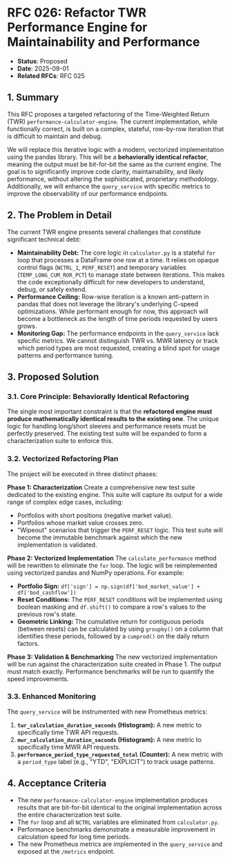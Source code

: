 # RFC 026: Refactor TWR Performance Engine for Maintainability and Performance

* **Status**: Proposed
* **Date**: 2025-09-01
* **Related RFCs**: RFC 025

## 1. Summary

This RFC proposes a targeted refactoring of the Time-Weighted Return (TWR) `performance-calculator-engine`. The current implementation, while functionally correct, is built on a complex, stateful, row-by-row iteration that is difficult to maintain and debug.

We will replace this iterative logic with a modern, vectorized implementation using the pandas library. This will be a **behaviorally identical refactor**, meaning the output must be bit-for-bit the same as the current engine. The goal is to significantly improve code clarity, maintainability, and likely performance, without altering the sophisticated, proprietary methodology. Additionally, we will enhance the `query_service` with specific metrics to improve the observability of our performance endpoints.

## 2. The Problem in Detail

The current TWR engine presents several challenges that constitute significant technical debt:

* **Maintainability Debt:** The core logic in `calculator.py` is a stateful `for` loop that processes a DataFrame one row at a time. It relies on opaque control flags (`NCTRL_1`, `PERF_RESET`) and temporary variables (`TEMP_LONG_CUM_ROR_PCT`) to manage state between iterations. This makes the code exceptionally difficult for new developers to understand, debug, or safely extend.
* **Performance Ceiling:** Row-wise iteration is a known anti-pattern in pandas that does not leverage the library's underlying C-speed optimizations. While performant enough for now, this approach will become a bottleneck as the length of time periods requested by users grows.
* **Monitoring Gap:** The performance endpoints in the `query_service` lack specific metrics. We cannot distinguish TWR vs. MWR latency or track which period types are most requested, creating a blind spot for usage patterns and performance tuning.

## 3. Proposed Solution

### 3.1. Core Principle: Behaviorally Identical Refactoring

The single most important constraint is that the **refactored engine must produce mathematically identical results to the existing one**. The unique logic for handling long/short sleeves and performance resets must be perfectly preserved. The existing test suite will be expanded to form a characterization suite to enforce this.

### 3.2. Vectorized Refactoring Plan

The project will be executed in three distinct phases:

**Phase 1: Characterization**
Create a comprehensive new test suite dedicated to the existing engine. This suite will capture its output for a wide range of complex edge cases, including:
* Portfolios with short positions (negative market value).
* Portfolios whose market value crosses zero.
* "Wipeout" scenarios that trigger the `PERF_RESET` logic.
This test suite will become the immutable benchmark against which the new implementation is validated.

**Phase 2: Vectorized Implementation**
The `calculate_performance` method will be rewritten to eliminate the `for` loop. The logic will be reimplemented using vectorized pandas and NumPy operations. For example:
* **Portfolio Sign:** `df['sign'] = np.sign(df['bod_market_value'] + df['bod_cashflow'])`
* **Reset Conditions:** The `PERF_RESET` conditions will be implemented using boolean masking and `df.shift()` to compare a row's values to the previous row's state.
* **Geometric Linking:** The cumulative return for contiguous periods (between resets) can be calculated by using `groupby()` on a column that identifies these periods, followed by a `cumprod()` on the daily return factors.

**Phase 3: Validation & Benchmarking**
The new vectorized implementation will be run against the characterization suite created in Phase 1. The output must match exactly. Performance benchmarks will be run to quantify the speed improvements.

### 3.3. Enhanced Monitoring

The `query_service` will be instrumented with new Prometheus metrics:
1.  **`twr_calculation_duration_seconds` (Histogram):** A new metric to specifically time TWR API requests.
2.  **`mwr_calculation_duration_seconds` (Histogram):** A new metric to specifically time MWR API requests.
3.  **`performance_period_type_requested_total` (Counter):** A new metric with a `period_type` label (e.g., "YTD", "EXPLICIT") to track usage patterns.

## 4. Acceptance Criteria

* The new `performance-calculator-engine` implementation produces results that are bit-for-bit identical to the original implementation across the entire characterization test suite.
* The `for` loop and all `NCTRL` variables are eliminated from `calculator.py`.
* Performance benchmarks demonstrate a measurable improvement in calculation speed for long time periods.
* The new Prometheus metrics are implemented in the `query_service` and exposed at the `/metrics` endpoint.